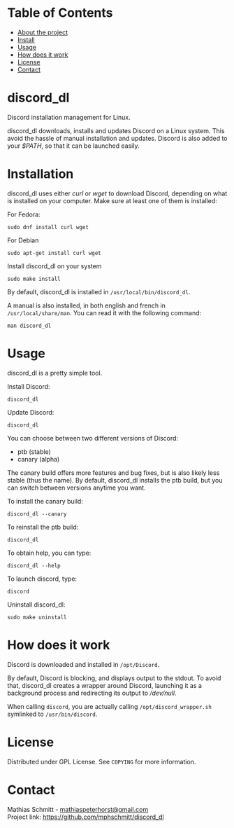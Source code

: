 # Table of Contents

- [About the project](#discord_dl)
- [Install](#installation)
- [Usage](#usage)
- [How does it work](#how-does-it-work)
- [License](#license)
- [Contact](#contact)


# discord_dl

Discord installation management for Linux.

discord_dl downloads, installs and updates Discord on a Linux system. This avoid the hassle of manual installation and updates.
Discord is also added to your *$PATH*, so that it can be launched easily.

# Installation

discord_dl uses either *curl* or *wget* to download Discord, depending on what is installed on your computer. Make sure at least one of them is installed:

For Fedora:
```
sudo dnf install curl wget
```

For Debian
```
sudo apt-get install curl wget
```

Install discord_dl on your system

```
sudo make install
```

By default, discord_dl is installed in `/usr/local/bin/discord_dl`.

A manual is also installed, in both english and french in `/usr/local/share/man`. You can read it with the following command:
```
man discord_dl
```

# Usage

discord_dl is a pretty simple tool.

Install Discord:

```
discord_dl
```

Update Discord:

```
discord_dl
```

You can choose between two different versions of Discord:
- ptb (stable)
- canary (alpha)

The canary build offers more features and bug fixes, but is also likely less stable (thus the name).
By default, discord_dl installs the ptb build, but you can switch between versions anytime you want.

To install the canary build:

```
discord_dl --canary
```

To reinstall the ptb build:

```
discord_dl
```

To obtain help, you can type:

```
discord_dl --help
```

To launch discord, type:

```
discord
```

Uninstall discord_dl:

```
sudo make uninstall
```

# How does it work

Discord is downloaded and installed in `/opt/Discord`.

By default, Discord is blocking, and displays output to the stdout.
To avoid that, discord_dl creates a wrapper around Discord, launching it as a background process and redirecting its output to */dev/null*.

When calling `discord`, you are actually calling `/opt/discord_wrapper.sh` symlinked to `/usr/bin/discord`.

# License

Distributed under GPL License. See `COPYING` for more information.

# Contact

Mathias Schmitt - mathiaspeterhorst@gmail.com     
Project link: https://github.com/mphschmitt/discord_dl
